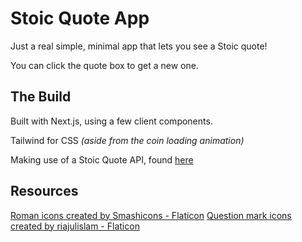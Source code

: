 # Stoic Quote App

Just a real simple, minimal app that lets you see a Stoic quote!

You can click the quote box to get a new one.

## The Build

Built with Next.js, using a few client components.

Tailwind for CSS _(aside from the coin loading animation)_

Making use of a Stoic Quote API, found [here](https://github.com/benhoneywill/stoic-quotes/tree/master)

## Resources

[Roman icons created by Smashicons - Flaticon](https://www.flaticon.com/free-icons/roman)
[Question mark icons created by riajulislam - Flaticon](https://www.flaticon.com/free-icons/question-mark)
